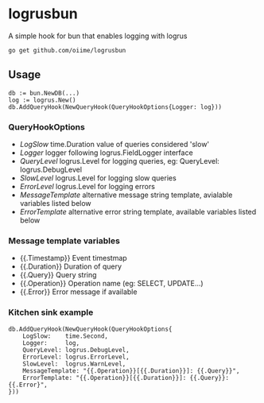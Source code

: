 # logrusbun

A simple hook for bun that enables logging with logrus


    go get github.com/oiime/logrusbun


## Usage

```golang
db := bun.NewDB(...)
log := logrus.New()
db.AddQueryHook(NewQueryHook(QueryHookOptions{Logger: log}))

```

### QueryHookOptions

* _LogSlow_ time.Duration value of queries considered 'slow'
* _Logger_ logger following logrus.FieldLogger interface
* _QueryLevel_ logrus.Level for logging queries, eg: QueryLevel: logrus.DebugLevel
* _SlowLevel_ logrus.Level for logging slow queries
* _ErrorLevel_ logrus.Level for logging errors
* _MessageTemplate_ alternative message string template, avialable variables listed below
* _ErrorTemplate_ alternative error string template, available variables listed below

### Message template variables

* {{.Timestamp}} Event timestmap
* {{.Duration}} Duration of query
* {{.Query}} Query string
* {{.Operation}} Operation name (eg: SELECT, UPDATE...)
* {{.Error}} Error message if available

### Kitchen sink example
```golang
db.AddQueryHook(NewQueryHook(QueryHookOptions{
    LogSlow:    time.Second,
    Logger:     log,
    QueryLevel: logrus.DebugLevel,
    ErrorLevel: logrus.ErrorLevel,
    SlowLevel:  logrus.WarnLevel,
    MessageTemplate: "{{.Operation}}[{{.Duration}}]: {{.Query}}",
    ErrorTemplate: "{{.Operation}}[{{.Duration}}]: {{.Query}}: {{.Error}",
}))

```
